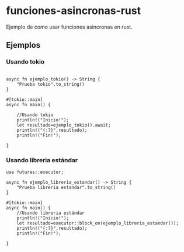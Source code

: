 # funciones-asincronas-rust
Ejemplo de como usar funciones asincronas en rust.
## Ejemplos

### Usando tokio

```

async fn ejemplo_tokio() -> String {
    "Prueba tokio".to_string()
}

#[tokio::main]
async fn main() {

    //Usando tokio
    println!("Inicio!");
    let resultado=ejemplo_tokio().await;
    println!("{:?}",resultado);
    println!("Fin!");

}

```

### Usando libreria estándar

```
use futures::executor;

async fn ejemplo_libreria_estandar() -> String {
    "Prueba libreria estandar".to_string()
}

#[tokio::main]
async fn main() {
    //Usando libreria estándar
    println!("Inicio!");
    let resultado=executor::block_on(ejemplo_libreria_estandar());
    println!("{:?}",resultado);
    println!("Fin!");

}

```